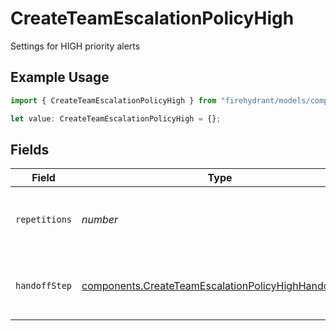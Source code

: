# CreateTeamEscalationPolicyHigh

Settings for HIGH priority alerts

## Example Usage

```typescript
import { CreateTeamEscalationPolicyHigh } from "firehydrant/models/components";

let value: CreateTeamEscalationPolicyHigh = {};
```

## Fields

| Field                                                                                                                        | Type                                                                                                                         | Required                                                                                                                     | Description                                                                                                                  |
| ---------------------------------------------------------------------------------------------------------------------------- | ---------------------------------------------------------------------------------------------------------------------------- | ---------------------------------------------------------------------------------------------------------------------------- | ---------------------------------------------------------------------------------------------------------------------------- |
| `repetitions`                                                                                                                | *number*                                                                                                                     | :heavy_minus_sign:                                                                                                           | Number of repetitions for HIGH priority alerts                                                                               |
| `handoffStep`                                                                                                                | [components.CreateTeamEscalationPolicyHighHandoffStep](../../models/components/createteamescalationpolicyhighhandoffstep.md) | :heavy_minus_sign:                                                                                                           | Handoff step for HIGH priority alerts                                                                                        |